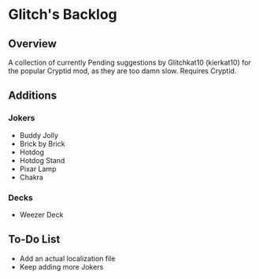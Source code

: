 # Glitch's Backlog
## Overview
A collection of currently Pending suggestions by Glitchkat10 (kierkat10) for the popular Cryptid mod, as they are too damn slow.
Requires Cryptid.
## Additions
### Jokers
- Buddy Jolly
- Brick by Brick
- Hotdog
- Hotdog Stand
- Pixar Lamp
- Chakra
### Decks
- Weezer Deck
## To-Do List
- Add an actual localization file
- Keep adding more Jokers
